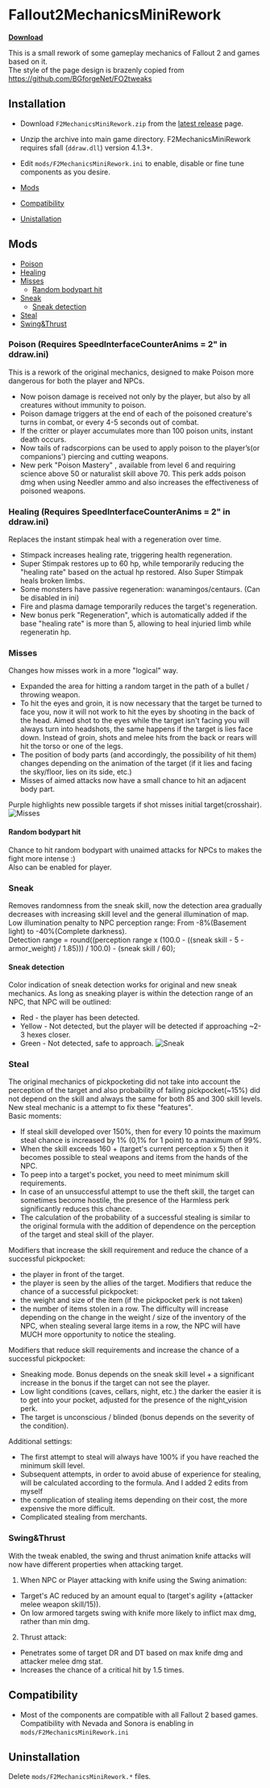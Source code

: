 # Fallout2MechanicsMiniRework
[__Download__](https://github.com/dekrus/Fallout2MechanicsMiniRework/releases)

 This is a small rework of some gameplay mechanics of Fallout 2 and games based on it.  
 The style of the page design is brazenly copied from https://github.com/BGforgeNet/FO2tweaks
 
## Installation
- Download `F2MechanicsMiniRework.zip` from the [latest release](https://github.com/dekrus/Fallout2MechanicsMiniRework/releases) page.
- Unzip the archive into main game directory. F2MechanicsMiniRework requires sfall (`ddraw.dll`) version 4.1.3+.
- Edit `mods/F2MechanicsMiniRework.ini` to enable, disable or fine tune components as you desire.

- [Mods](#Meckanics-mods)
- [Compatibility](#compatibility)
- [Unistallation](#uninstallation)

## Mods
- [Poison](#poison)
- [Healing](#healing)
- [Misses](#misses)
  - [Random bodypart hit](#random-bodypart-hit)
- [Sneak](#sneak)
  - [Sneak detection](#sneak-detection)
- [Steal](#steal)
- [Swing&Thrust](#swingthrust)


### Poison (Requires SpeedInterfaceCounterAnims = 2" in ddraw.ini)
This is a rework of the original mechanics, designed to make Poison more dangerous for both the player and NPCs.

- Now poison damage is received not only by the player, but also by all creatures without immunity to poison.
- Poison damage triggers at the end of each of the poisoned creature's turns in combat, or every 4-5 seconds out of combat.
- If the critter or player accumulates more than 100 poison units, instant death occurs.
- Now tails of radscorpions can be used to apply poison to the player’s(or companions') piercing and cutting weapons.
- New perk "Poison Mastery" , available from level 6 and requiring science above 50 or naturalist skill above 70. This perk adds poison dmg when using Needler ammo and also increases the effectiveness of poisoned weapons.

### Healing (Requires SpeedInterfaceCounterAnims = 2" in ddraw.ini)
Replaces the instant stimpak heal with a regeneration over time.

- Stimpack increases healing rate, triggering health regeneration.
- Super Stimpak restores up to 60 hp, while temporarily reducing the "healing rate" based on the actual hp restored. Also Super Stimpak heals broken limbs.
- Some monsters have passive regeneration: wanamingos/centaurs. (Can be disabled in ini)
- Fire and plasma damage temporarily reduces the target's regeneration.
- New bonus perk "Regeneration", which is automatically added if the base "healing rate" is more than 5, allowing to heal injuried limb while regeneratin hp.

### Misses
Changes how misses work in a more "logical" way.

- Expanded the area for hitting a random target in the path of a bullet / throwing weapon.
- To hit the eyes and groin, it is now necessary that the target be turned to face you, now it will not work to hit the eyes by shooting in the back of the head. Aimed shot to the eyes while the target isn't facing you will always turn into headshots, the same happens if the target is lies face down. Instead of groin, shots and melee hits from the back or rears will hit the torso or one of the legs.
- The position of body parts (and accordingly, the possibility of hit them) changes depending on the animation of the target (if it lies and facing the sky/floor, lies on its side, etc.)
- Misses of aimed attacks now have a small chance to hit an adjacent body part.

Purple highlights new possible targets if shot misses initial target(crosshair).
![Misses](images/Misstohit.jpg)

#### Random bodypart hit
Chance to hit random bodypart with unaimed attacks for NPCs to makes the fight more intense :)  
Also can be enabled for player.

### Sneak
Removes randomness from the sneak skill, now the detection area gradually decreases with increasing skill level and the general illumination of map.  
Low illumination penalty to NPC perception range: From -8%(Basement light) to -40%(Complete darkness).  
Detection range = round((perception range x (100.0 - ((sneak skill - 5 - armor_weight) / 1.85))) / 100.0) - (sneak skill / 60);

#### Sneak detection
Color indication of sneak detection works for original and new sneak mechanics.
As long as sneaking player is within the detection range of an NPC, that NPC will be outlined:

- Red - the player has been detected.
- Yellow - Not detected, but the player will be detected if approaching ~2-3 hexes closer.
- Green - Not detected, safe to approach.
![Sneak](images/SneakDetection.jpg)

### Steal
The original mechanics of pickpocketing did not take into account the perception of the target and also probability of failing pickpocket(~15%) did not depend on the skill and always the same for both 85 and 300 skill levels.
New steal mechanic is a attempt to fix these "features".  
Basic moments:
- If steal skill developed over 150%, then for every 10 points the maximum steal chance is increased by 1% (0,1% for 1 point) to a maximum of 99%.
- When the skill exceeds 160 + (target's current perception x 5) then it becomes possible to steal weapons and items from the hands of the NPC.
- To peep into a target's pocket, you need to meet minimum skill requirements.
- In case of an unsuccessful attempt to use the theft skill, the target can sometimes become hostile, the presence of the Harmless perk significantly reduces this chance.
- The calculation of the probability of a successful stealing is similar to the original formula with the addition of dependence on the perception of the target and steal skill of the player.

Modifiers that increase the skill requirement and reduce the chance of a successful pickpocket:
- the player in front of the target.
- the player is seen by the allies of the target.
Modifiers that reduce the chance of a successful pickpocket:
- the weight and size of the item (if the pickpocket perk is not taken)
- the number of items stolen in a row. The difficulty will increase depending on the change in the weight / size of the inventory of the NPC, when stealing several large items in a row, the NPC will have MUCH more opportunity to notice the stealing.

Modifiers that reduce skill requirements and increase the chance of a successful pickpocket:
- Sneaking mode. Bonus depends on the sneak skill level + a significant increase in the bonus if the target can not see the player.
- Low light conditions (caves, cellars, night, etc.) the darker the easier it is to get into your pocket, adjusted for the presence of the night_vision perk.
- The target is unconscious / blinded (bonus depends on the severity of the condition).

Additional settings:
- The first attempt to steal will always have 100% if you have reached the minimum skill level.
- Subsequent attempts, in order to avoid abuse of experience for stealing, will be calculated according to the formula.
And I added 2 edits from myself
- the complication of stealing items depending on their cost, the more expensive the more difficult.
- Complicated stealing from merchants.

### Swing&Thrust
With the tweak enabled, the swing and thrust animation knife attacks will now have different properties when attacking target.

1. When NPC or Player attacking with knife using the Swing animation:
- Target's AC reduced by an amount equal to (target's agility +(attacker melee weapon skill/15)).
- On low armored targets swing with knife more likely to inflict max dmg, rather than min dmg.  

2. Thrust attack:
- Penetrates some of target DR and DT based on max knife dmg and attacker melee dmg stat.
- Increases the chance of a critical hit by 1.5 times.

## Compatibility
* Most of the components are compatible with all Fallout 2 based games. Сompatibility with Nevada and Sonora is enabling in `mods/F2MechanicsMiniRework.ini`

## Uninstallation
Delete `mods/F2MechanicsMiniRework.*` files.
